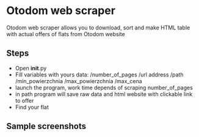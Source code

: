 # Otodom web scraper

Otodom web scraper allows you to download, sort and make HTML table 
with actual offers of flats from Otodom website 

## Steps

- Open __init__.py 
- Fill variables with yours data:
/number_of_pages
/url address
/path
/min_powierzchnia
/max_powierzchnia
/max_cena
- launch the program, work time depends of scraping number_of_pages
- in path program will save raw data and html website with clickable link to offer 
- Find your flat
## Sample screenshots
